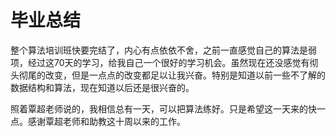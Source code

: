 # 毕业总结
整个算法培训班快要完结了，内心有点依依不舍，之前一直感觉自己的算法是弱项，经过这70天的学习，给我自己一个很好的学习机会。虽然现在还没感觉有彻头彻尾的改变，但是一点点的改变都足以让我兴奋。特别是知道以前一些不了解的数据结构和算法，现在知道以后还是很兴奋的。

照着覃超老师说的，我相信总有一天，可以把算法练好。只是希望这一天来的快一点。感谢覃超老师和助教这十周以来的工作。
